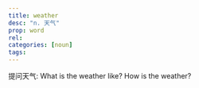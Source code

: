 ```yaml
---
title: weather
desc: "n. 天气"
prop: word
rel:
categories: [noun]
tags:
---
```


提问天气:
What is the weather like?
How is the weather?